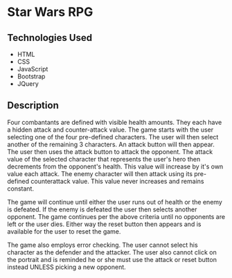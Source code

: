 # Star Wars RPG

## Technologies Used
* HTML
* CSS
* JavaScript
* Bootstrap
* JQuery

## Description
Four combantants are defined with visible health amounts.
They each have a hidden attack and counter-attack value. The game starts with the user selecting one of the four
pre-defined characters. The user will then select another of the remaining 3 characters. An attack button will then
appear. The user then uses the attack button to attack the opponent. The attack value of the selected character that
represents the user's hero then decrements from the opponent's health. This value will increase by it's own value
each attack. The enemy character will then attack using its pre-defined counterattack value. This value never increases
and remains constant. 

The game will continue until either the user runs out of health or the enemy is defeated. If the enemy is defeated the
user then selects another opponent. The game continues per the above criteria until no opponents are left or the
user dies. Either way the reset button then appears and is available for the user to reset the game.

The game also employs error checking. The user cannot select his character as the defender and the attacker. The user
also cannot click on the portrait and is reminded he or she must use the attack or reset button instead UNLESS picking
a new opponent.
